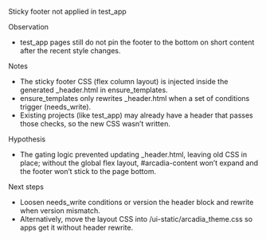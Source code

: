 Sticky footer not applied in test_app

Observation
- test_app pages still do not pin the footer to the bottom on short content after the recent style changes.

Notes
- The sticky footer CSS (flex column layout) is injected inside the generated _header.html in ensure_templates.
- ensure_templates only rewrites _header.html when a set of conditions trigger (needs_write).
- Existing projects (like test_app) may already have a header that passes those checks, so the new CSS wasn’t written.

Hypothesis
- The gating logic prevented updating _header.html, leaving old CSS in place; without the global flex layout, #arcadia-content won’t expand and the footer won’t stick to the page bottom.

Next steps
- Loosen needs_write conditions or version the header block and rewrite when version mismatch.
- Alternatively, move the layout CSS into /ui-static/arcadia_theme.css so apps get it without header rewrite.
